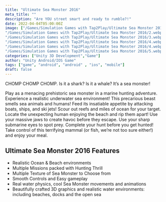 ```yaml
---
title: "Ultimate Sea Monster 2016"
meta_title: ""
description: "Are YOU street smart and ready to rumble?!"
date: 2022-04-04T05:00:00Z
image: ["/Games/Simulation Games with Tap2Play/Ultimate Sea Monster 2016/1.webp",
"/Games/Simulation Games with Tap2Play/Ultimate Sea Monster 2016/2.webp",
"/Games/Simulation Games with Tap2Play/Ultimate Sea Monster 2016/3.webp",
"/Games/Simulation Games with Tap2Play/Ultimate Sea Monster 2016/4.webp",
"/Games/Simulation Games with Tap2Play/Ultimate Sea Monster 2016/4.webp",
"/Games/Simulation Games with Tap2Play/Ultimate Sea Monster 2016/5.webp"]
categories: ["Unity 3D Development","Game"]
author: "Unity Android/IOS Game"
tags: ["game", "android", "android" , "ios", "mobile"]
draft: false
---
```


CHOMP CHOMP CHOMP. Is it a shark? Is it a whale? It’s a sea monster!

Play as a menacing prehistoric sea monster in a marine hunting adventure. Experience a realistic underwater sea environment! This precarious beast smells sea animals and humans! Feed its insatiable appetite by attacking boats, ships, and ski jets! Scour out reefs and miles of ocean for your target. Locate the unexpecting human enjoying the beach and rip them apart! Use your massive jaws to create havoc before they escape. Use your sharp submarine eyes to spot prey. Complete your hunt before you get hunted! Take control of this terrifying mammal (or fish, we’re not too sure either!) and enjoy your meal.

## Ultimate Sea Monster 2016 Features

- Realistic Ocean & Beach environments
- Multiple Missions packed with Hunting Thrill
- Multiple Texture of Sea Monster to Choose from
- Smooth Controls and Easy gameplay
- Real water physics, cool Sea Monster movements and animations
- Beautifully crafted 3D graphics and realistic water environments: including beaches, docks and the open sea
